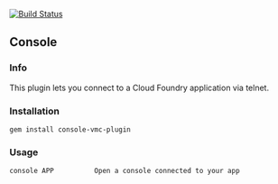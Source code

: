 [![Build Status](https://travis-ci.org/cloudfoundry/console-vmc-plugin.png)](https://travis-ci.org/cloudfoundry/console-vmc-plugin)

## Console
### Info
This plugin lets you connect to a Cloud Foundry application via telnet.

### Installation
```
gem install console-vmc-plugin
```

### Usage
```
console APP          Open a console connected to your app
```
